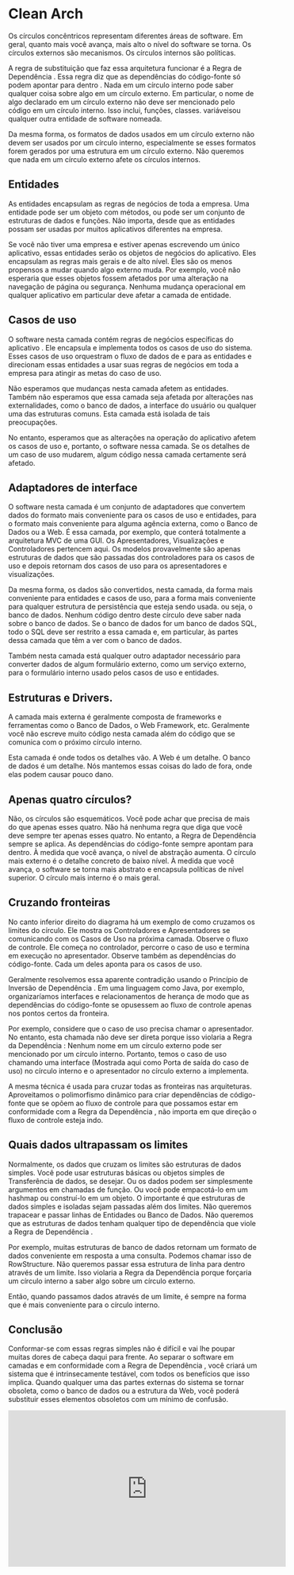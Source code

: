 # Clean Arch

Os círculos concêntricos representam diferentes áreas de software. Em geral, quanto mais você avança, mais alto o nível do software se torna. Os círculos externos são mecanismos. Os círculos internos são políticas.

A regra de substituição que faz essa arquitetura funcionar é a Regra de Dependência . Essa regra diz que as dependências do código-fonte só podem apontar para dentro . Nada em um círculo interno pode saber qualquer coisa sobre algo em um círculo externo. Em particular, o nome de algo declarado em um círculo externo não deve ser mencionado pelo código em um círculo interno. Isso inclui, funções, classes. variáveis ​​ou qualquer outra entidade de software nomeada.

Da mesma forma, os formatos de dados usados ​​em um círculo externo não devem ser usados ​​por um círculo interno, especialmente se esses formatos forem gerados por uma estrutura em um círculo externo. Não queremos que nada em um círculo externo afete os círculos internos.


## Entidades

As entidades encapsulam as regras de negócios de toda a empresa. Uma entidade pode ser um objeto com métodos, ou pode ser um conjunto de estruturas de dados e funções. Não importa, desde que as entidades possam ser usadas por muitos aplicativos diferentes na empresa.

Se você não tiver uma empresa e estiver apenas escrevendo um único aplicativo, essas entidades serão os objetos de negócios do aplicativo. Eles encapsulam as regras mais gerais e de alto nível. Eles são os menos propensos a mudar quando algo externo muda. Por exemplo, você não esperaria que esses objetos fossem afetados por uma alteração na navegação de página ou segurança. Nenhuma mudança operacional em qualquer aplicativo em particular deve afetar a camada de entidade.

## Casos de uso

O software nesta camada contém regras de negócios específicas do aplicativo . Ele encapsula e implementa todos os casos de uso do sistema. Esses casos de uso orquestram o fluxo de dados de e para as entidades e direcionam essas entidades a usar suas regras de negócios em toda a empresa para atingir as metas do caso de uso.

Não esperamos que mudanças nesta camada afetem as entidades. Também não esperamos que essa camada seja afetada por alterações nas externalidades, como o banco de dados, a interface do usuário ou qualquer uma das estruturas comuns. Esta camada está isolada de tais preocupações.

No entanto, esperamos que as alterações na operação do aplicativo afetem os casos de uso e, portanto, o software nessa camada. Se os detalhes de um caso de uso mudarem, algum código nessa camada certamente será afetado.

## Adaptadores de interface

O software nesta camada é um conjunto de adaptadores que convertem dados do formato mais conveniente para os casos de uso e entidades, para o formato mais conveniente para alguma agência externa, como o Banco de Dados ou a Web. É essa camada, por exemplo, que conterá totalmente a arquitetura MVC de uma GUI. Os Apresentadores, Visualizações e Controladores pertencem aqui. Os modelos provavelmente são apenas estruturas de dados que são passadas dos controladores para os casos de uso e depois retornam dos casos de uso para os apresentadores e visualizações.

Da mesma forma, os dados são convertidos, nesta camada, da forma mais conveniente para entidades e casos de uso, para a forma mais conveniente para qualquer estrutura de persistência que esteja sendo usada. ou seja, o banco de dados. Nenhum código dentro deste círculo deve saber nada sobre o banco de dados. Se o banco de dados for um banco de dados SQL, todo o SQL deve ser restrito a essa camada e, em particular, às partes dessa camada que têm a ver com o banco de dados.

Também nesta camada está qualquer outro adaptador necessário para converter dados de algum formulário externo, como um serviço externo, para o formulário interno usado pelos casos de uso e entidades.

## Estruturas e Drivers.

A camada mais externa é geralmente composta de frameworks e ferramentas como o Banco de Dados, o Web Framework, etc. Geralmente você não escreve muito código nesta camada além do código que se comunica com o próximo círculo interno.

Esta camada é onde todos os detalhes vão. A Web é um detalhe. O banco de dados é um detalhe. Nós mantemos essas coisas do lado de fora, onde elas podem causar pouco dano.

## Apenas quatro círculos?

Não, os círculos são esquemáticos. Você pode achar que precisa de mais do que apenas esses quatro. Não há nenhuma regra que diga que você deve sempre ter apenas esses quatro. No entanto, a Regra de Dependência sempre se aplica. As dependências do código-fonte sempre apontam para dentro. À medida que você avança, o nível de abstração aumenta. O círculo mais externo é o detalhe concreto de baixo nível. À medida que você avança, o software se torna mais abstrato e encapsula políticas de nível superior. O círculo mais interno é o mais geral.

## Cruzando fronteiras

No canto inferior direito do diagrama há um exemplo de como cruzamos os limites do círculo. Ele mostra os Controladores e Apresentadores se comunicando com os Casos de Uso na próxima camada. Observe o fluxo de controle. Ele começa no controlador, percorre o caso de uso e termina em execução no apresentador. Observe também as dependências do código-fonte. Cada um deles aponta para os casos de uso.

Geralmente resolvemos essa aparente contradição usando o Princípio de Inversão de Dependência . Em uma linguagem como Java, por exemplo, organizaríamos interfaces e relacionamentos de herança de modo que as dependências do código-fonte se opusessem ao fluxo de controle apenas nos pontos certos da fronteira.

Por exemplo, considere que o caso de uso precisa chamar o apresentador. No entanto, esta chamada não deve ser direta porque isso violaria a Regra da Dependência : Nenhum nome em um círculo externo pode ser mencionado por um círculo interno. Portanto, temos o caso de uso chamando uma interface (Mostrada aqui como Porta de saída do caso de uso) no círculo interno e o apresentador no círculo externo a implementa.

A mesma técnica é usada para cruzar todas as fronteiras nas arquiteturas. Aproveitamos o polimorfismo dinâmico para criar dependências de código-fonte que se opõem ao fluxo de controle para que possamos estar em conformidade com a Regra da Dependência , não importa em que direção o fluxo de controle esteja indo.

## Quais dados ultrapassam os limites

Normalmente, os dados que cruzam os limites são estruturas de dados simples. Você pode usar estruturas básicas ou objetos simples de Transferência de dados, se desejar. Ou os dados podem ser simplesmente argumentos em chamadas de função. Ou você pode empacotá-lo em um hashmap ou construí-lo em um objeto. O importante é que estruturas de dados simples e isoladas sejam passadas além dos limites. Não queremos trapacear e passar linhas de Entidades ou Banco de Dados. Não queremos que as estruturas de dados tenham qualquer tipo de dependência que viole a Regra de Dependência .

Por exemplo, muitas estruturas de banco de dados retornam um formato de dados conveniente em resposta a uma consulta. Podemos chamar isso de RowStructure. Não queremos passar essa estrutura de linha para dentro através de um limite. Isso violaria a Regra da Dependência porque forçaria um círculo interno a saber algo sobre um círculo externo.

Então, quando passamos dados através de um limite, é sempre na forma que é mais conveniente para o círculo interno.

## Conclusão
Conformar-se com essas regras simples não é difícil e vai lhe poupar muitas dores de cabeça daqui para frente. Ao separar o software em camadas e em conformidade com a Regra de Dependência , você criará um sistema que é intrinsecamente testável, com todos os benefícios que isso implica. Quando qualquer uma das partes externas do sistema se tornar obsoleta, como o banco de dados ou a estrutura da Web, você poderá substituir esses elementos obsoletos com um mínimo de confusão.


<iframe width="560" height="315" src="https://www.youtube.com/embed/BuSf7VsH064" title="YouTube video player" frameborder="0" allow="accelerometer; autoplay; clipboard-write; encrypted-media; gyroscope; picture-in-picture" allowfullscreen></iframe>
